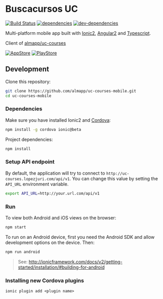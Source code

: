 # Buscacursos UC

[![Build Status][ci-image]][ci-url] [![dependencies][dependencies-image]][dependencies-url] [![dev-dependencies][dev-dependencies-image]][dev-dependencies-url]

Multi-platform mobile app built with [Ionic2](http://ionicframework.com/docs/v2/getting-started/installation), [Angular2](https://angular.io/) and [Typescript](http://www.typescriptlang.org/).

Client of [almapp/uc-courses](https://github.com/almapp/uc-courses)

[![AppStore][appstore-image]][appstore-url]
[![PlayStore][playstore-image]][playstore-url]

## Development

Clone this repository:

```sh
git clone https://github.com/almapp/uc-courses-mobile.git
cd uc-courses-mobile
```

### Dependencies

Make sure you have installed Ionic2 and [Cordova](https://cordova.apache.org):

```sh
npm install -g cordova ionic@beta
```

Project dependencies:

```sh
npm install
```

### Setup API endpoint

By default, the application will try to connect to `http://uc-courses.lopezjuri.com/api/v1`. You can change this value by setting the `API_URL` environment variable.

```sh
export API_URL=http://your.url.com/api/v1
```

### Run

To view both Android and iOS views on the browser:

```sh
npm start
```

To run on an Android device, first you need the Android SDK and allow development options on the device. Then:

```sh
npm run android
```

> See: http://ionicframework.com/docs/v2/getting-started/installation/#building-for-android

### Installing new Cordova plugins

```
ionic plugin add <plugin name>
```

[appstore-image]: http://mrpatiwi.github.io/app-badges/appstore.png
[appstore-url]: https://itunes.apple.com/cl/app/cursos-uc/id1076219796
[playstore-image]: http://mrpatiwi.github.io/app-badges/playstore.png
[playstore-url]: https://play.google.com/store/apps/details?id=com.almapp.uccourses
[ci-image]: https://travis-ci.org/almapp/uc-courses-mobile.svg
[ci-url]: https://travis-ci.org/almapp/uc-courses-mobile
[dependencies-image]: https://david-dm.org/almapp/uc-courses-mobile.svg
[dependencies-url]: https://david-dm.org/almapp/uc-courses-mobile
[dev-dependencies-image]: https://david-dm.org/almapp/uc-courses-mobile/dev-status.svg
[dev-dependencies-url]: https://david-dm.org/almapp/uc-courses-mobile#info=devDependencies
